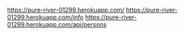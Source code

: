 https://pure-river-01299.herokuapp.com/
https://pure-river-01299.herokuapp.com/info
https://pure-river-01299.herokuapp.com/api/persons
